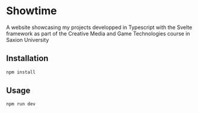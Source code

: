 # Showtime
A website showcasing my projects developped in Typescript with the Svelte framework as part of the Creative Media and Game Technologies course in Saxion University

## Installation

```bash
npm install
```

## Usage

```bash
npm run dev
```
